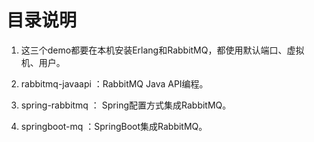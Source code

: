 # 目录说明
1. 这三个demo都要在本机安装Erlang和RabbitMQ，都使用默认端口、虚拟机、用户。

2. rabbitmq-javaapi ：RabbitMQ Java API编程。

3. spring-rabbitmq ： Spring配置方式集成RabbitMQ。

4. springboot-mq ：SpringBoot集成RabbitMQ。